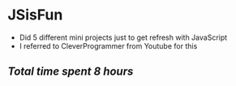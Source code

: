 # JSisFun
- Did 5 different mini projects just to get refresh with JavaScript 
- I referred to CleverProgrammer from Youtube for this
## _Total time spent 8 hours_
